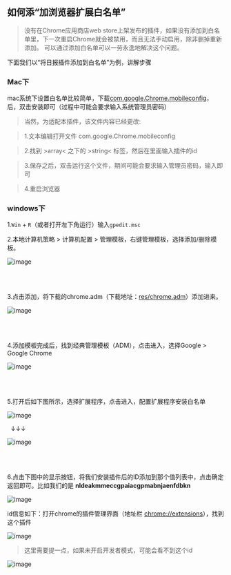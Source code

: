 ## 如何添“加浏览器扩展白名单”

> 没有在Chrome应用商店web store上架发布的插件，如果没有添加到白名单里，下一次重启Chrome就会被禁用，而且无法手动启用，除非删掉重新添加。
可以通过添加白名单可以一劳永逸地解决这个问题。

下面我们以“将日报插件添加到白名单”为例，讲解步骤

### Mac下

mac系统下设置白名单比较简单，下载[com.google.Chrome.mobileconfig](https://github.com/Froguard/crxs/blob/master/doc/res/mac-install-chrome-extension-whitelist/com.google.Chrome.mobileconfig)，后，双击安装即可（过程中可能会要求输入系统管理员密码）

> 当然，为适配本插件，该文件内容已经更改:

> 1.文本编辑打开文件 com.google.Chrome.mobileconfig

> 2.找到 &gt;array&lt; 之下的 &gt;string&lt; 标签，然后在里面输入插件的id

> 3.保存之后，双击运行这个文件，期间可能会要求输入管理员密码，输入即可

> 4.重启浏览器

### windows下

1.```Win``` + ```R```（或者打开左下角运行）输入```gpedit.msc```

2.本地计算机策略 > 计算机配置 > 管理模板，右键管理模板，选择添加/删除模板。

![image](https://github.com/Froguard/crxs/raw/master/doc/res/step2.jpg)

&nbsp;<br>&nbsp;

3.点击添加，将下载的chrome.adm（下载地址：[res/chrome.adm](https://github.com/Froguard/crxs/blob/master/doc/res/chrome.adm)）添加进来。

![image](https://github.com/Froguard/crxs/raw/master/doc/res/step3.jpg)

&nbsp;<br>&nbsp;

4.添加模板完成后，找到经典管理模板（ADM），点击进入，选择Google > Google Chrome

![image](https://github.com/Froguard/crxs/raw/master/doc/res/step4.jpg)

&nbsp;<br>&nbsp;

5.打开后如下图所示，选择扩展程序，点击进入，配置扩展程序安装白名单

![image](https://github.com/Froguard/crxs/raw/master/doc/res/step5-1.jpg)

&nbsp;&nbsp;↓↓↓

![image](https://github.com/Froguard/crxs/raw/master/doc/res/step5-2.jpg)

&nbsp;<br>&nbsp;

6.点击下图中的显示按钮，将我们安装插件后的ID添加到那个值列表中，点击确定返回即可。比如我们的是 **nldeakmmeccgpaiacgpmabnjaenfdbkn**

![image](https://github.com/Froguard/crxs/raw/master/doc/res/step6-1.jpg)

id信息如下：打开chrome的插件管理界面（地址栏 [chrome://extensions](chrome://extensions/)），找到这个插件

![image](https://github.com/Froguard/crxs/raw/master/doc/res/step6-2.png)

> 这里需要提一点，如果未开启开发者模式，可能会看不到这个id

![image](https://github.com/Froguard/crxs/raw/master/doc/res/dev-mode.png)

&nbsp;<br>&nbsp;